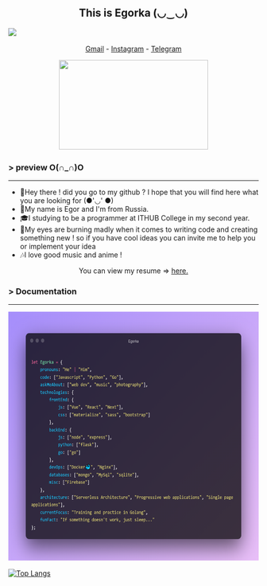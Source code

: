 <h2 align='center'> This is Egorka (◡‿◡)</h2>

![](https://komarev.com/ghpvc/?username=egorkaBurkenya&style=flat-square&color=blueviolet)

<!-- *** -->

<p align="center">
  <a href="mailto:despicablegrand@gmail.com">Gmail</a> -
  <a href="https://www.instagram.com/despicable_0/">Instagram</a> -
  <a href="https://t.me/Despicable_0">Telegram</a> 
</p> 


<p align='center' style="margin-top:1%;">
<img src="https://i.pinimg.com/originals/f1/63/11/f16311fd0c32786525f471c685bc516e.gif" width="300" height="180">
</p>


### > preview O(∩_∩)O
  *** 
* 🥱Hey there ! did you go to my github ? I hope that you will find here what you are looking for (●'◡' ●)
* 🐥My name is Egor and I'm from Russia. 
* 🎓I studying to be a programmer at ITHUB College in my second year.
* 🤖My eyes are burning madly when it comes to writing code and creating something new ! so if you have cool ideas you can invite me to help you or implement your idea
* 🎶I love good music and anime !  
<p align='center'> You can view my resume => <a href='https://www.notion.so/a4eb6911c7974b5bb0103fce95d9db87 ' target=_blank><u>here</u>.</a></p>

### > Documentation
***
<p align='center'>
<img src="./Egorka.png" width="630" height="500">
</p>


[![Top Langs](https://github-readme-stats.vercel.app/api/top-langs/?username=egorkaBurkenya&layout=compact&theme=radical&bg_color=0000&show_icons=false&hide_border=true&langs_count=8&text_color=fff&title_color=fff)](https://github.com/egorkaBurkenya)






